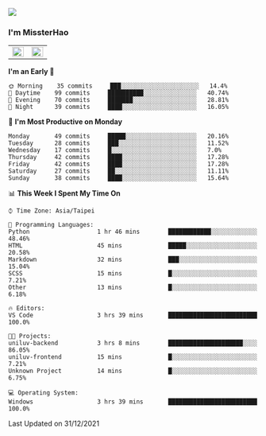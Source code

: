 ![](https://komarev.com/ghpvc/?username=MissterHao&color=ff69b4)

### I'm MissterHao


<!-- Readme stats -->
<!-- https://github.com/anuraghazra/github-readme-stats -->
<table>
<tr>
    <td valign="top" width="50%">
    <img src="https://github-readme-stats.vercel.app/api?username=MissterHao&hide_border=true&show_icons=true&locale=en" align="left" style="width: 100%" />
    </td>
    <td valign="top" width="50%">
    <img src="https://github-readme-stats.vercel.app/api/top-langs?username=MissterHao&hide_border=true&show_icons=true&locale=en&layout=compact" align="left" style="width: 100%" />
    </td>
</tr>
</table>  


<!--START_SECTION:waka-->
**I'm an Early 🐤** 

```text
🌞 Morning    35 commits     ███░░░░░░░░░░░░░░░░░░░░░░   14.4% 
🌆 Daytime    99 commits     ██████████░░░░░░░░░░░░░░░   40.74% 
🌃 Evening    70 commits     ███████░░░░░░░░░░░░░░░░░░   28.81% 
🌙 Night      39 commits     ████░░░░░░░░░░░░░░░░░░░░░   16.05%

```
📅 **I'm Most Productive on Monday** 

```text
Monday       49 commits     █████░░░░░░░░░░░░░░░░░░░░   20.16% 
Tuesday      28 commits     ███░░░░░░░░░░░░░░░░░░░░░░   11.52% 
Wednesday    17 commits     █░░░░░░░░░░░░░░░░░░░░░░░░   7.0% 
Thursday     42 commits     ████░░░░░░░░░░░░░░░░░░░░░   17.28% 
Friday       42 commits     ████░░░░░░░░░░░░░░░░░░░░░   17.28% 
Saturday     27 commits     ██░░░░░░░░░░░░░░░░░░░░░░░   11.11% 
Sunday       38 commits     ████░░░░░░░░░░░░░░░░░░░░░   15.64%

```


📊 **This Week I Spent My Time On** 

```text
⌚︎ Time Zone: Asia/Taipei

💬 Programming Languages: 
Python                   1 hr 46 mins        ████████████░░░░░░░░░░░░░   48.46% 
HTML                     45 mins             █████░░░░░░░░░░░░░░░░░░░░   20.58% 
Markdown                 32 mins             ███░░░░░░░░░░░░░░░░░░░░░░   15.04% 
SCSS                     15 mins             █░░░░░░░░░░░░░░░░░░░░░░░░   7.21% 
Other                    13 mins             █░░░░░░░░░░░░░░░░░░░░░░░░   6.18%

🔥 Editors: 
VS Code                  3 hrs 39 mins       █████████████████████████   100.0%

🐱‍💻 Projects: 
uniluv-backend           3 hrs 8 mins        █████████████████████░░░░   86.05% 
uniluv-frontend          15 mins             █░░░░░░░░░░░░░░░░░░░░░░░░   7.21% 
Unknown Project          14 mins             █░░░░░░░░░░░░░░░░░░░░░░░░   6.75%

💻 Operating System: 
Windows                  3 hrs 39 mins       █████████████████████████   100.0%

```


 Last Updated on 31/12/2021
<!--END_SECTION:waka-->

<!--
**MissterHao/MissterHao** is a ✨ _special_ ✨ repository because its `README.md` (this file) appears on your GitHub profile.

Here are some ideas to get you started:

- 🔭 I’m currently working on ...
- 🌱 I’m currently learning ...
- 👯 I’m looking to collaborate on ...
- 🤔 I’m looking for help with ...
- 💬 Ask me about ...
- 📫 How to reach me: ...
- 😄 Pronouns: ...
- ⚡ Fun fact: ...
-->
